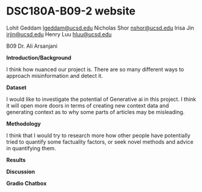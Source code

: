 # DSC180A-B09-2 website

Lohit Geddam lgeddam@ucsd.edu
Nicholas Shor nshor@ucsd.edu
Irisa Jin irjin@ucsd.edu
Henry Luu hluu@ucsd.edu



B09 Dr. Ali Arsanjani

**Introduction/Background**  

I think how nuanced our project is. There are so many different ways to approach misinformation and detect it.

**Dataset**

I would like to investigate the potential of Generative ai in this project. I think it will open more doors in terms of creating new context data and generating context as to why some parts of articles may be misleading.

**Methodology**

I think that I would try to research more how other people have potentially tried to quantify some factuality factors, or seek novel methods and advice in quantifying them.

**Results**

**Discussion**

**Gradio Chatbox**
